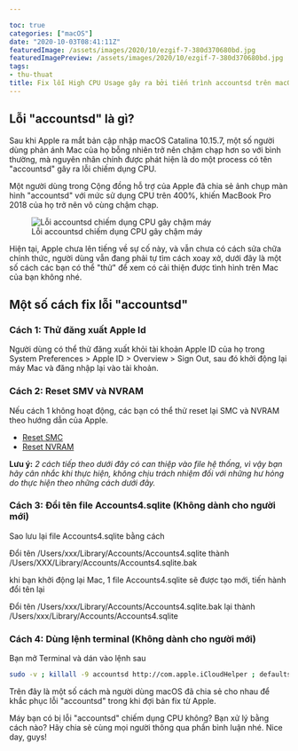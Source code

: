 ```yaml
---

toc: true
categories: ["macOS"]
date: "2020-10-03T08:41:11Z"
featuredImage: /assets/images/2020/10/ezgif-7-380d370680bd.jpg
featuredImagePreview: /assets/images/2020/10/ezgif-7-380d370680bd.jpg
tags:
- thu-thuat
title: Fix lỗi High CPU Usage gây ra bởi tiến trình accountsd trên macOS Catalina
---
```


## Lỗi "accountsd" là gì?

Sau khi Apple ra mắt bản cập nhập macOS Catalina 10.15.7, một số người dùng phản ánh Mac của họ bỗng nhiên trở nên chậm chạp hơn so với bình thường, mà nguyên nhân chính được phát hiện là do một process có tên "accountsd" gây ra lỗi chiếm dụng CPU.

Một người dùng trong Cộng đồng hỗ trợ của Apple đã chia sẻ ảnh chụp màn hình "accountsd" với mức sử dụng CPU trên 400%, khiến MacBook Pro 2018 của họ trở nên vô cùng chậm chạp.

<figure class="kg-card kg-image-card kg-card-hascaption"><img src="/assets/images/2020/10/ezgif-7-380d370680bd.jpg" class="kg-image" alt="Lỗi accountsd chiếm dụng CPU gây chậm máy"  sizes="(min-width: 720px) 720px"><figcaption class="text-center">Lỗi accountsd chiếm dụng CPU gây chậm máy</figcaption></figure>

Hiện tại, Apple chưa lên tiếng về sự cố này, và vẫn chưa có cách sửa chữa chính thức, người dùng vẫn đang phải tự tìm cách xoay xở, dưới đây là một số cách các bạn có thể "thử" để xem có cải thiện được tình hình trên Mac của bạn không nhé.

## Một số cách fix lỗi "accountsd"

### Cách 1: Thử đăng xuất Apple Id

Người dùng có thể thử đăng xuất khỏi tài khoản Apple ID của họ trong System Preferences \> Apple ID \> Overview \> Sign Out, sau đó khởi động lại máy Mac và đăng nhập lại vào tài khoản.

### Cách 2: Reset SMV và NVRAM

Nếu cách 1 không hoạt động, các bạn có thể thử reset lại SMC và NVRAM theo hướng dẫn của Apple.

- [Reset SMC](https://support.apple.com/en-us/HT201295)
- [Reset NVRAM](https://support.apple.com/en-us/HT204063)

**Lưu ý:** _2 cách tiếp theo dưới đây có can thiệp vào file hệ thống, vì vậy bạn hãy cân nhắc khi thực hiện, không chịu trách nhiệm đối với những hư hỏng do thực hiện theo những cách dưới đây._

### Cách 3: Đổi tên file Accounts4.sqlite (Không dành cho người mới)

Sao lưu lại file Accounts4.sqlite bằng cách

Đổi tên /Users/xxx/Library/Accounts/Accounts4.sqlite thành /Users/XXX/Library/Accounts/Accounts4.sqlite.bak

khi bạn khởi động lại Mac, 1 file Accounts4.sqlite sẽ được tạo mới, tiến hành đổi tên lại

Đổi tên /Users/xxx/Library/Accounts/Accounts4.sqlite.bak lại thành /Users/xxx/Library/Accounts/Accounts4.sqlite

### Cách 4: Dùng lệnh terminal (Không dành cho người mới)

Bạn mở Terminal và dán vào lệnh sau
```bash
sudo -v ; killall -9 accountsd http://com.apple.iCloudHelper ; defaults delete MobileMeAccounts ; mkdir ~/Library/Accounts/Backup ; mv ~/Library/Accounts/*.sqlite* ~/Library/Accounts/Backup/ ; killall -9 accountsd http://com.apple.iCloudHelper ; sudo reboot
```
Trên đây là một số cách mà người dùng macOS đã chia sẻ cho nhau để khắc phục lỗi "accountsd" trong khi đợi bản fix từ Apple.

Máy bạn có bị lỗi "accountsd" chiếm dụng CPU không? Bạn xử lý bằng cách nào? Hãy chia sẻ cùng mọi người thông qua phần bình luận nhé. Nice day, guys!

